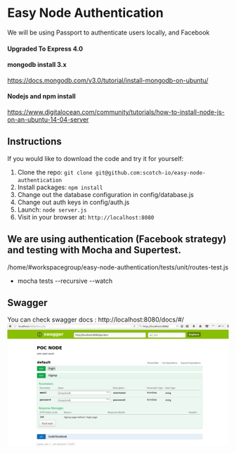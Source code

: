 # Easy Node Authentication

We will be using Passport to authenticate users locally, and Facebook

#### Upgraded To Express 4.0
#### mongodb install 3.x
https://docs.mongodb.com/v3.0/tutorial/install-mongodb-on-ubuntu/
#### Nodejs and npm install
https://www.digitalocean.com/community/tutorials/how-to-install-node-js-on-an-ubuntu-14-04-server
## Instructions

If you would like to download the code and try it for yourself:

1. Clone the repo: `git clone git@github.com:scotch-io/easy-node-authentication`
2. Install packages: `npm install`
3. Change out the database configuration in config/database.js
4. Change out auth keys in config/auth.js
5. Launch: `node server.js`
6. Visit in your browser at: `http://localhost:8080`


## We are using authentication (Facebook strategy) and testing with Mocha and Supertest.

/home/#workspacegroup/easy-node-authentication/tests/unit/routes-test.js
- mocha tests --recursive --watch

## Swagger
You can check swagger docs :  http://localhost:8080/docs/#/
![alt tag](https://github.com/hasnen/node-poc-project/blob/master/swagger-screenshort.png)








